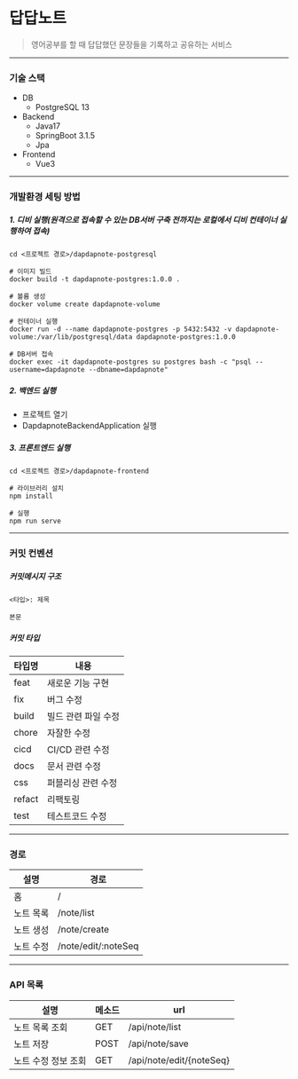 # 답답노트
> 영어공부를 할 때 답답했던 문장들을 기록하고 공유하는 서비스
---
### 기술 스택
- DB
  - PostgreSQL 13
- Backend
  - Java17
  - SpringBoot 3.1.5
  - Jpa
- Frontend
  - Vue3
---
### 개발환경 세팅 방법
##### 1. 디비 실행(원격으로 접속할 수 있는 DB서버 구축 전까지는 로컬에서 디비 컨테이너 실행하여 접속)
```
cd <프로젝트 경로>/dapdapnote-postgresql

# 이미지 빌드
docker build -t dapdapnote-postgres:1.0.0 .

# 볼륨 생성
docker volume create dapdapnote-volume

# 컨테이너 실행
docker run -d --name dapdapnote-postgres -p 5432:5432 -v dapdapnote-volume:/var/lib/postgresql/data dapdapnote-postgres:1.0.0

# DB서버 접속
docker exec -it dapdapnote-postgres su postgres bash -c "psql --username=dapdapnote --dbname=dapdapnote"
```
##### 2. 백엔드 실행
- 프로젝트 열기
- DapdapnoteBackendApplication 실행

##### 3. 프론트엔드 실행
```
cd <프로젝트 경로>/dapdapnote-frontend

# 라이브러리 설치
npm install

# 실행
npm run serve
```
---
### 커밋 컨벤션
##### 커밋메시지 구조
```
<타입>: 제목

본문
```
##### 커밋 타입
| 타입명    | 내용          |
|--------|-------------|
| feat   | 새로운 기능 구현   |
| fix    | 버그 수정       |
| build  | 빌드 관련 파일 수정 |
| chore  | 자잘한 수정      |
| cicd   | CI/CD 관련 수정 |
| docs   | 문서 관련 수정    |
| css    | 퍼블리싱 관련 수정  |
| refact | 리팩토링        |
| test   | 테스트코드 수정    |
---
### 경로

| 설명    | 경로                  |
|-------|---------------------|
| 홈     | /                   |
| 노트 목록 | /note/list          |
| 노트 생성 | /note/create        |
| 노트 수정 | /note/edit/:noteSeq |
---
### API 목록
| 설명          | 메소드  | url                      |
|-------------|------|--------------------------|
| 노트 목록 조회    | GET  | /api/note/list           |
| 노트 저장       | POST | /api/note/save           |
| 노트 수정 정보 조회 | GET  | /api/note/edit/{noteSeq} |